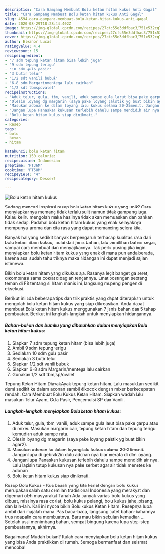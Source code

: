 ```yaml
---
description: "Cara Gampang Membuat Bolu ketan hitam kukus Anti Gagal"
title: "Cara Gampang Membuat Bolu ketan hitam kukus Anti Gagal"
slug: 4594-cara-gampang-membuat-bolu-ketan-hitam-kukus-anti-gagal
date: 2020-08-29T18:28:44.402Z
image: https://img-global.cpcdn.com/recipes/27cfc55e3ddfbac3/751x532cq70/bolu-ketan-hitam-kukus-foto-resep-utama.jpg
thumbnail: https://img-global.cpcdn.com/recipes/27cfc55e3ddfbac3/751x532cq70/bolu-ketan-hitam-kukus-foto-resep-utama.jpg
cover: https://img-global.cpcdn.com/recipes/27cfc55e3ddfbac3/751x532cq70/bolu-ketan-hitam-kukus-foto-resep-utama.jpg
author: Eleanor Lucas
ratingvalue: 4.4
reviewcount: 15
recipeingredient:
- "7 sdm tepung ketan hitam bisa lebih juga"
- "9 sdm tepung terigu"
- "10 sdm gula pasir"
- "3 butir telur"
- "1/2 sdt vanili bubuk"
- "6-8 sdm Margarinmentega lalu cairkan"
- "1/2 sdt tbmspovalet"
recipeinstructions:
- "Aduk telur, gula, tbm, vanili, aduk sampe gula larut bisa pake garpu atau di mixer. Masukan margarin cair, tepung ketan hitam dan tepung terigu kemudian aduk sampe rata."
- "Olesin loyang dg margarin (saya pake loyang palstik yg buat bikin agar2)."
- "Masukan adonan ke dalam loyang lalu kukus selama 20-25menit. Jangan lupa di gebrak2in dulu adonan nya biar merata di dlm loyang."
- "Jangan lupa Panaskan kukusan terlebih dahulu sampe mendidih air nya. Lalu lapisin tutup kukusan nya pake serbet agar air tidak menetes ke adonan."
- "Bolu ketan hitam kukus siap dinikmati."
categories:
- Resep
tags:
- bolu
- ketan
- hitam

katakunci: bolu ketan hitam 
nutrition: 150 calories
recipecuisine: Indonesian
preptime: "PT36M"
cooktime: "PT58M"
recipeyield: "4"
recipecategory: Dessert

---
```



![Bolu ketan hitam kukus](https://img-global.cpcdn.com/recipes/27cfc55e3ddfbac3/751x532cq70/bolu-ketan-hitam-kukus-foto-resep-utama.jpg)

Sedang mencari inspirasi resep bolu ketan hitam kukus yang unik? Cara menyiapkannya memang tidak terlalu sulit namun tidak gampang juga. Kalau keliru mengolah maka hasilnya tidak akan memuaskan dan bahkan tidak sedap. Padahal bolu ketan hitam kukus yang enak selayaknya mempunyai aroma dan cita rasa yang dapat memancing selera kita.

Banyak hal yang sedikit banyak berpengaruh terhadap kualitas rasa dari bolu ketan hitam kukus, mulai dari jenis bahan, lalu pemilihan bahan segar, sampai cara membuat dan menyajikannya. Tak perlu pusing jika ingin menyiapkan bolu ketan hitam kukus yang enak di mana pun anda berada, karena asal sudah tahu triknya maka hidangan ini dapat menjadi sajian istimewa.

Bikin bolu ketan hitam yang dikukus aja. Rasanya legit banget ga seret, dikombinasi sama coklat dibagian tengahnya. Lihat postingan seorang teman di FB tentang si hitam manis ini, langsung mupeng pengen di eksekusi.


Berikut ini ada beberapa tips dan trik praktis yang dapat diterapkan untuk mengolah bolu ketan hitam kukus yang siap dikreasikan. Anda dapat membuat Bolu ketan hitam kukus menggunakan 7 jenis bahan dan 5 tahap pembuatan. Berikut ini langkah-langkah untuk menyiapkan hidangannya.

<!--inarticleads1-->

##### Bahan-bahan dan bumbu yang dibutuhkan dalam menyiapkan Bolu ketan hitam kukus:

1. Siapkan 7 sdm tepung ketan hitam (bisa lebih juga)
1. Ambil 9 sdm tepung terigu
1. Sediakan 10 sdm gula pasir
1. Sediakan 3 butir telur
1. Siapkan 1/2 sdt vanili bubuk
1. Siapkan 6-8 sdm Margarin/mentega lalu cairkan
1. Gunakan 1/2 sdt tbm/sp/ovalet


Tepung Ketan Hitam DiayakAyak tepung ketan hitam. Lalu masukkan sedikit demi sedikit ke dalam adonan sambil dikocok dengan mixer berkecepatan rendah. Cara Membuat Bolu Kukus Ketan Hitam. Siapkan wadah lalu masukan Telur Ayam, Gula Pasir, Pengemulsi SP dan Vanili. 

<!--inarticleads2-->

##### Langkah-langkah menyiapkan Bolu ketan hitam kukus:

1. Aduk telur, gula, tbm, vanili, aduk sampe gula larut bisa pake garpu atau di mixer. Masukan margarin cair, tepung ketan hitam dan tepung terigu kemudian aduk sampe rata.
1. Olesin loyang dg margarin (saya pake loyang palstik yg buat bikin agar2).
1. Masukan adonan ke dalam loyang lalu kukus selama 20-25menit. Jangan lupa di gebrak2in dulu adonan nya biar merata di dlm loyang.
1. Jangan lupa Panaskan kukusan terlebih dahulu sampe mendidih air nya. Lalu lapisin tutup kukusan nya pake serbet agar air tidak menetes ke adonan.
1. Bolu ketan hitam kukus siap dinikmati.


Resep Bolu Kukus - Kue basah yang kita kenal dengan bolu kukus merupakan salah satu cemilan tradisional Indonesia yang merakyat dan digemari oleh masyarakat Tanah Ada banyak variasi bolu kukus yang dibuat, misalnya rasa coklat, bolu kukus pelangi, bolu kukus jahe, pisang, dan lain-lain. Kali ini nyoba bikin Bolu kukus Ketan Hitam. Resepnya lupa ambil dari majalah mana. Pas baca-baca, langsung catet bahan-bahannya trus ngapalin cara membuatnya. Baru mau bikin sebulan kemudian … Setelah usai menimbang bahan, sempat bingung karena lupa step-step pembuatannya, akhirnya. 

Bagaimana? Mudah bukan? Itulah cara menyiapkan bolu ketan hitam kukus yang bisa Anda praktikkan di rumah. Semoga bermanfaat dan selamat mencoba!
